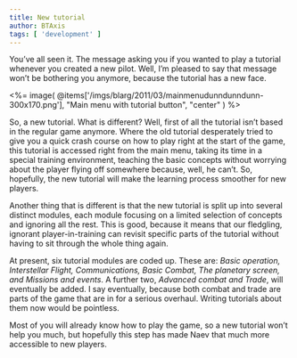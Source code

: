 ```yaml
---
title: New tutorial
author: BTAxis
tags: [ 'development' ]
---
```


You’ve all seen it. The message asking you if you wanted to play a tutorial whenever you created a new pilot. Well, I’m pleased to say that message won’t be bothering you anymore, because the tutorial has a new face.

<%= image( @items['/imgs/blarg/2011/03/mainmenudunndunndunn-300x170.png'], "Main menu with tutorial button", "center" ) %>

So, a new tutorial. What is different? Well, first of all the tutorial isn’t based in the regular game anymore. Where the old tutorial desperately tried to give you a quick crash course on how to play right at the start of the game, this tutorial is accessed right from the main menu, taking its time in a special training environment, teaching the basic concepts without worrying about the player flying off somewhere because, well, he can’t. So, hopefully, the new tutorial will make the learning process smoother for new players.

Another thing that is different is that the new tutorial is split up into several distinct modules, each module focusing on a limited selection of concepts and ignoring all the rest. This is good, because it means that our fledgling, ignorant player-in-training can revisit specific parts of the tutorial without having to sit through the whole thing again.

At present, six tutorial modules are coded up. These are: *Basic operation, Interstellar Flight, Communications, Basic Combat, The planetary screen, and Missions and events*. A further two, *Advanced combat and Trade*, will eventually be added. I say eventually, because both combat and trade are parts of the game that are in for a serious overhaul. Writing tutorials about them now would be pointless.

Most of you will already know how to play the game, so a new tutorial won’t help you much, but hopefully this step has made Naev that much more accessible to new players.

